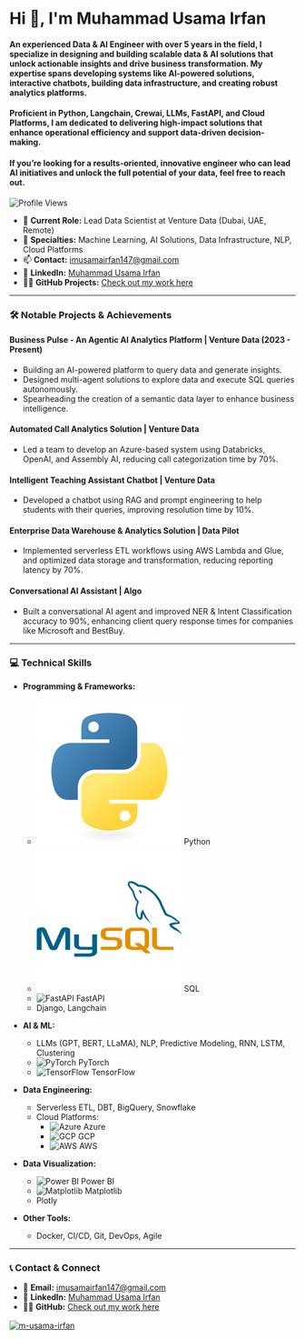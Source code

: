 # Hi 👋, I'm Muhammad Usama Irfan

#### An experienced Data & AI Engineer with over 5 years in the field, I specialize in designing and building scalable data & AI solutions that unlock actionable insights and drive business transformation. My expertise spans developing systems like AI-powered solutions, interactive chatbots, building data infrastructure, and creating robust analytics platforms. 

#### Proficient in Python, Langchain, Crewai, LLMs, FastAPI, and Cloud Platforms, I am dedicated to delivering high-impact solutions that enhance operational efficiency and support data-driven decision-making. 

#### If you’re looking for a results-oriented, innovative engineer who can lead AI initiatives and unlock the full potential of your data, feel free to reach out.

![Profile Views](https://komarev.com/ghpvc/?username=usamai000&label=Profile%20views&color=0e75b6&style=flat)

- 🔭 **Current Role:** Lead Data Scientist at Venture Data (Dubai, UAE, Remote)  
- 💬 **Specialties:** Machine Learning, AI Solutions, Data Infrastructure, NLP, Cloud Platforms  
- 📫 **Contact:** [imusamairfan147@gmail.com](mailto:imusamairfan147@gmail.com)  
- 🔗 **LinkedIn:** [Muhammad Usama Irfan](https://www.linkedin.com/in/m-usama-irfan/)  
- 👨‍💻 **GitHub Projects:** [Check out my work here](https://github.com/UsamaI000?tab=repositories)

---

### 🛠️ **Notable Projects & Achievements**

#### **Business Pulse - An Agentic AI Analytics Platform** | Venture Data (2023 - Present)
- Building an AI-powered platform to query data and generate insights.  
- Designed multi-agent solutions to explore data and execute SQL queries autonomously.  
- Spearheading the creation of a semantic data layer to enhance business intelligence.

#### **Automated Call Analytics Solution** | Venture Data
- Led a team to develop an Azure-based system using Databricks, OpenAI, and Assembly AI, reducing call categorization time by 70%.  

#### **Intelligent Teaching Assistant Chatbot** | Venture Data
- Developed a chatbot using RAG and prompt engineering to help students with their queries, improving resolution time by 10%.

#### **Enterprise Data Warehouse & Analytics Solution** | Data Pilot
- Implemented serverless ETL workflows using AWS Lambda and Glue, and optimized data storage and transformation, reducing reporting latency by 70%.  

#### **Conversational AI Assistant** | Algo
- Built a conversational AI agent and improved NER & Intent Classification accuracy to 90%, enhancing client query response times for companies like Microsoft and BestBuy.

---

### 💻 **Technical Skills**

- **Programming & Frameworks:**  
  - ![Python](https://raw.githubusercontent.com/devicons/devicon/master/icons/python/python-original.svg) Python  
  - ![SQL](https://raw.githubusercontent.com/devicons/devicon/master/icons/mysql/mysql-original-wordmark.svg) SQL  
  - ![FastAPI](https://fastapi.tiangolo.com/img/logo.svg) FastAPI  
  - Django, Langchain

- **AI & ML:**  
  - LLMs (GPT, BERT, LLaMA), NLP, Predictive Modeling, RNN, LSTM, Clustering  
  - ![PyTorch](https://www.vectorlogo.zone/logos/pytorch/pytorch-icon.svg) PyTorch  
  - ![TensorFlow](https://www.vectorlogo.zone/logos/tensorflow/tensorflow-icon.svg) TensorFlow

- **Data Engineering:**  
  - Serverless ETL, DBT, BigQuery, Snowflake  
  - Cloud Platforms:  
    - ![Azure](https://upload.wikimedia.org/wikipedia/commons/f/f8/Microsoft_Azure_Logo.svg) Azure  
    - ![GCP](https://upload.wikimedia.org/wikipedia/commons/2/29/Google_Cloud_logo.svg) GCP  
    - ![AWS](https://upload.wikimedia.org/wikipedia/commons/6/6a/Amazon_Web_Services_Logo.svg) AWS

- **Data Visualization:**  
  - ![Power BI](https://upload.wikimedia.org/wikipedia/commons/e/e4/Power_BI_Logo.svg) Power BI  
  - ![Matplotlib](https://upload.wikimedia.org/wikipedia/commons/4/4b/Matplotlib_logo.png) Matplotlib  
  - Plotly

- **Other Tools:**  
  - Docker, CI/CD, Git, DevOps, Agile

---

### 📞 **Contact & Connect**

- 📧 **Email:** [imusamairfan147@gmail.com](mailto:imusamairfan147@gmail.com)  
- 🔗 **LinkedIn:** [Muhammad Usama Irfan](https://www.linkedin.com/in/m-usama-irfan/)  
- 👨‍💻 **GitHub:** [Check out my work here](https://github.com/UsamaI000?tab=repositories)

<p align="left">
  <a href="https://linkedin.com/in/m-usama-irfan" target="blank">
    <img align="center" src="https://raw.githubusercontent.com/rahuldkjain/github-profile-readme-generator/master/src/images/icons/Social/linked-in-alt.svg" alt="m-usama-irfan" height="30" width="40" />
  </a>
</p>

